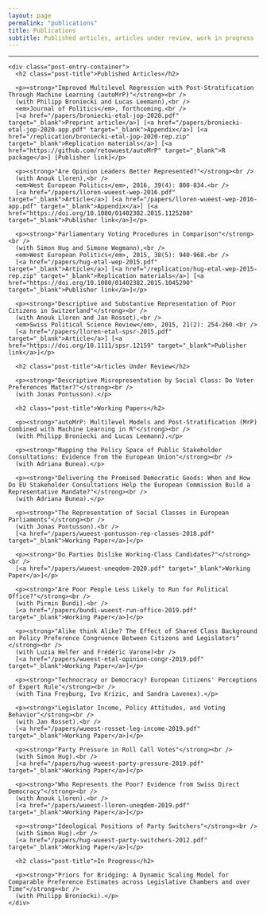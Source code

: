 ```yaml
---
layout: page
permalink: "publications"
title: Publications
subtitle: Published articles, articles under review, work in progress
---
```


<hr />
<div class="posts-list">
  <article class="post-preview">

    <div class="post-entry-container">
      <h2 class="post-title">Published Articles</h2>

      <p><strong>"Improved Multilevel Regression with Post-Stratification Through Machine Learning (autoMrP)"</strong><br />
      (with Philipp Broniecki and Lucas Leemann),<br />
      <em>Journal of Politics</em>, forthcoming.<br />
      [<a href="/papers/broniecki-etal-jop-2020.pdf" target="_blank">Preprint article</a>] [<a href="/papers/broniecki-etal-jop-2020-app.pdf" target="_blank">Appendix</a>] [<a href="/replication/broniecki-etal-jop-2020-rep.zip" target="_blank">Replication materials</a>] [<a href="https://github.com/retowuest/autoMrP" target="_blank">R package</a>] [Publisher link]</p>

      <p><strong>"Are Opinion Leaders Better Represented?"</strong><br />
      (with Anouk Lloren),<br />
      <em>West European Politics</em>, 2016, 39(4): 800-834.<br />
      [<a href="/papers/lloren-wueest-wep-2016.pdf" target="_blank">Article</a>] [<a href="/papers/lloren-wueest-wep-2016-app.pdf" target="_blank">Appendix</a>] [<a href="https://doi.org/10.1080/01402382.2015.1125200" target="_blank">Publisher link</a>]</p>

      <p><strong>"Parliamentary Voting Procedures in Comparison"</strong><br />
      (with Simon Hug and Simone Wegmann),<br />
      <em>West European Politics</em>, 2015, 38(5): 940-968.<br />
      [<a href="/papers/hug-etal-wep-2015.pdf" target="_blank">Article</a>] [<a href="/replication/hug-etal-wep-2015-rep.zip" target="_blank">Replication materials</a>] [<a href="https://doi.org/10.1080/01402382.2015.1045290" target="_blank">Publisher link</a>]</p>

      <p><strong>"Descriptive and Substantive Representation of Poor Citizens in Switzerland"</strong><br />
      (with Anouk Lloren and Jan Rosset),<br />
      <em>Swiss Political Science Review</em>, 2015, 21(2): 254-260.<br />
      [<a href="/papers/lloren-etal-spsr-2015.pdf" target="_blank">Article</a>] [<a href="https://doi.org/10.1111/spsr.12159" target="_blank">Publisher link</a>]</p>

      <h2 class="post-title">Articles Under Review</h2>

      <p><strong>"Descriptive Misrepresentation by Social Class: Do Voter Preferences Matter?"</strong><br />
      (with Jonas Pontusson).</p>

      <h2 class="post-title">Working Papers</h2>

      <p><strong>"autoMrP: Multilevel Models and Post-Stratification (MrP) Combined with Machine Learning in R"</strong><br />
      (with Philipp Broniecki and Lucas Leemann).</p>

      <p><strong>"Mapping the Policy Space of Public Stakeholder Consultations: Evidence from the European Union"</strong><br />
      (with Adriana Bunea).</p>

      <p><strong>"Delivering the Promised Democratic Goods: When and How Do EU Stakeholder Consultations Help the European Commission Build a Representative Mandate?"</strong><br />
      (with Adriana Bunea).</p>

      <p><strong>"The Representation of Social Classes in European Parliaments"</strong><br />
      (with Jonas Pontusson).<br />
      [<a href="/papers/wueest-pontusson-rep-classes-2018.pdf" target="_blank">Working Paper</a>]</p>

      <p><strong>"Do Parties Dislike Working-Class Candidates?"</strong><br />
      [<a href="/papers/wueest-uneqdem-2020.pdf" target="_blank">Working Paper</a>]</p>

      <p><strong>"Are Poor People Less Likely to Run for Political Office?"</strong><br />
      (with Pirmin Bundi).<br />
      [<a href="/papers/bundi-wueest-run-office-2019.pdf" target="_blank">Working Paper</a>]</p>

      <p><strong>"Alike think Alike? The Effect of Shared Class Background on Policy Preference Congruence Between Citizens and Legislators"</strong><br />
      (with Luzia Helfer and Frédéric Varone)<br />
      [<a href="/papers/wueest-etal-opinion-congr-2019.pdf" target="_blank">Working Paper</a>]</p>

      <p><strong>"Technocracy or Democracy? European Citizens' Perceptions of Expert Rule"</strong><br />
      (with Tina Freyburg, Ivo Krizic, and Sandra Lavenex).</p>

      <p><strong>"Legislator Income, Policy Attitudes, and Voting Behavior"</strong><br />
      (with Jan Rosset).<br />
      [<a href="/papers/wueest-rosset-leg-income-2019.pdf" target="_blank">Working Paper</a>]</p>

      <p><strong>"Party Pressure in Roll Call Votes"</strong><br />
      (with Simon Hug).<br />
      [<a href="/papers/hug-wueest-party-pressure-2019.pdf" target="_blank">Working Paper</a>]</p>

      <p><strong>"Who Represents the Poor? Evidence from Swiss Direct Democracy"</strong><br />
      (with Anouk Lloren).<br />
      [<a href="/papers/wueest-lloren-uneqdem-2019.pdf" target="_blank">Working Paper</a>]</p>

      <p><strong>"Ideological Positions of Party Switchers"</strong><br />
      (with Simon Hug).<br />
      [<a href="/papers/hug-wueest-party-switchers-2012.pdf" target="_blank">Working Paper</a>]</p>

      <h2 class="post-title">In Progress</h2>

      <p><strong>"Priors for Bridging: A Dynamic Scaling Model for Comparable Preference Estimates across Legislative Chambers and over Time"</strong><br />
      (with Philipp Broniecki).</p>
    </div>

  </article>
</div>
